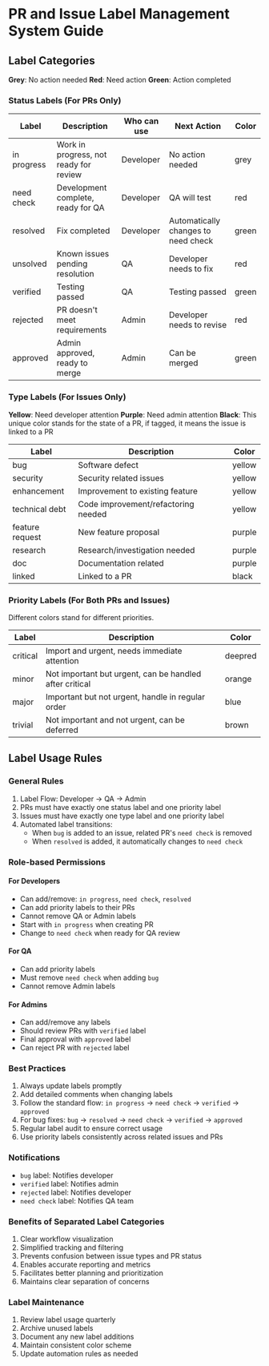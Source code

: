 # PR and Issue Label Management System Guide

## Label Categories

**Grey**: No action needed
**Red**: Need action
**Green**: Action completed

### Status Labels (For PRs Only)

| Label       | Description                            | Who can use | Next Action                         | Color |
| ----------- | -------------------------------------- | ----------- | ----------------------------------- | ----- |
| in progress | Work in progress, not ready for review | Developer   | No action needed                    | grey  |
| need check  | Development complete, ready for QA     | Developer   | QA will test                        | red   |
| resolved    | Fix completed                          | Developer   | Automatically changes to need check | green |
| unsolved    | Known issues pending resolution        | QA          | Developer needs to fix              | red   |
| verified    | Testing passed                         | QA          | Testing passed                      | green |
| rejected    | PR doesn't meet requirements           | Admin       | Developer needs to revise           | red   |
| approved    | Admin approved, ready to merge         | Admin       | Can be merged                       | green |

### Type Labels (For Issues Only)

**Yellow**: Need developer attention
**Purple**: Need admin attention
**Black**: This unique color stands for the state of a PR, if tagged, it means the issue is linked to a PR

| Label           | Description                         | Color  |
| --------------- | ----------------------------------- | ------ |
| bug             | Software defect                     | yellow |
| security        | Security related issues             | yellow |
| enhancement     | Improvement to existing feature     | yellow |
| technical debt  | Code improvement/refactoring needed | yellow |
| feature request | New feature proposal                | purple |
| research        | Research/investigation needed       | purple |
| doc             | Documentation related               | purple |
| linked          | Linked to a PR                      | black  |

### Priority Labels (For Both PRs and Issues)

Different colors stand for different priorities.

| Label    | Description                                             | Color   |
| -------- | ------------------------------------------------------- | ------- |
| critical | Import and urgent, needs immediate attention            | deepred |
| minor    | Not important but urgent, can be handled after critical | orange  |
| major    | Important but not urgent, handle in regular order       | blue    |
| trivial  | Not important and not urgent, can be deferred           | brown   |

## Label Usage Rules

### General Rules

1. Label Flow: Developer -> QA -> Admin
2. PRs must have exactly one status label and one priority label
3. Issues must have exactly one type label and one priority label
4. Automated label transitions:
   - When `bug` is added to an issue, related PR's `need check` is removed
   - When `resolved` is added, it automatically changes to `need check`

### Role-based Permissions

#### For Developers

- Can add/remove: `in progress`, `need check`, `resolved`
- Can add priority labels to their PRs
- Cannot remove QA or Admin labels
- Start with `in progress` when creating PR
- Change to `need check` when ready for QA review

#### For QA

- Can add priority labels
- Must remove `need check` when adding `bug`
- Cannot remove Admin labels

#### For Admins

- Can add/remove any labels
- Should review PRs with `verified` label
- Final approval with `approved` label
- Can reject PR with `rejected` label

### Best Practices

1. Always update labels promptly
2. Add detailed comments when changing labels
3. Follow the standard flow: `in progress` -> `need check` -> `verified` -> `approved`
4. For bug fixes: `bug` -> `resolved` -> `need check` -> `verified` -> `approved`
5. Regular label audit to ensure correct usage
6. Use priority labels consistently across related issues and PRs

### Notifications

- `bug` label: Notifies developer
- `verified` label: Notifies admin
- `rejected` label: Notifies developer
- `need check` label: Notifies QA team

### Benefits of Separated Label Categories

1. Clear workflow visualization
2. Simplified tracking and filtering
3. Prevents confusion between issue types and PR status
4. Enables accurate reporting and metrics
5. Facilitates better planning and prioritization
6. Maintains clear separation of concerns

### Label Maintenance

1. Review label usage quarterly
2. Archive unused labels
3. Document any new label additions
4. Maintain consistent color scheme
5. Update automation rules as needed
